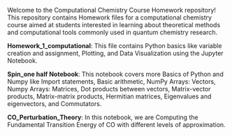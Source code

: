 Welcome to the Computational Chemistry Course Homework repository! This repository contains Homework files
for a computational chemistry course aimed at students interested in learning 
about theoretical methods and computational tools commonly used in quantum chemistry research.

**Homework_1_computational**: This file contains Python basics like variable creation and assignment, Plotting, and Data Visualization using the Jupyter Notebook. 

**Spin_one half Notebook**: This notebook covers more Basics of Python and Numpy like Import statements,
Basic arithmetic, NumPy Arrays: Vectors, Numpy Arrays: Matrices, Dot products between vectors,
Matrix-vector products, Matrix-matrix products, Hermitian matrices, Eigenvalues and eigenvectors, and Commutators.  
 
**CO_Perturbation_Theory**: In this notebook, we are Computing the Fundamental Transition Energy of CO with different levels of approximation.   
